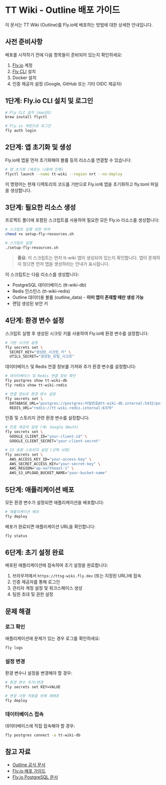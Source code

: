 # TT Wiki - Outline 배포 가이드

이 문서는 TT Wiki (Outline)를 Fly.io에 배포하는 방법에 대한 상세한 안내입니다.

## 사전 준비사항

배포를 시작하기 전에 다음 항목들이 준비되어 있는지 확인하세요:

1. [Fly.io](https://fly.io) 계정
2. [Fly CLI](https://fly.io/docs/hands-on/install-flyctl/) 설치
3. Docker 설치
4. 인증 제공자 설정 (Google, GitHub 또는 기타 OIDC 제공자)

## 1단계: Fly.io CLI 설치 및 로그인

```bash
# Fly CLI 설치 (macOS)
brew install flyctl

# Fly.io 계정으로 로그인
fly auth login
```

## 2단계: 앱 초기화 및 생성

Fly.io에 앱을 먼저 초기화해야 볼륨 등의 리소스를 연결할 수 있습니다:

```bash
# 앱 초기화 (배포는 나중에 진행)
flyctl launch --name tt-wiki --region nrt --no-deploy
```

이 명령어는 현재 디렉토리의 코드를 기반으로 Fly.io에 앱을 초기화하고 fly.toml 파일을 생성합니다.

## 3단계: 필요한 리소스 생성

프로젝트 폴더에 포함된 스크립트를 사용하여 필요한 모든 Fly.io 리소스를 생성합니다:

```bash
# 스크립트 실행 권한 부여
chmod +x setup-fly-resources.sh

# 스크립트 실행
./setup-fly-resources.sh
```

> **중요**: 이 스크립트는 먼저 tt-wiki 앱이 생성되어 있는지 확인합니다. 앱이 존재하지 않으면 먼저 앱을 생성하라는 안내가 표시됩니다.

이 스크립트는 다음 리소스를 생성합니다:
- PostgreSQL 데이터베이스 (tt-wiki-db)
- Redis 인스턴스 (tt-wiki-redis)
- Outline 데이터용 볼륨 (outline_data) - **이미 앱이 존재할 때만 생성 가능**
- 랜덤 생성된 보안 키

## 4단계: 환경 변수 설정

스크립트 실행 후 생성된 시크릿 키를 사용하여 Fly.io에 환경 변수를 설정합니다:

```bash
# 기본 시크릿 설정
fly secrets set \
  SECRET_KEY="생성된_시크릿_키" \
  UTILS_SECRET="생성된_유틸_시크릿"
```

데이터베이스 및 Redis 연결 정보를 가져와 추가 환경 변수를 설정합니다:

```bash
# 데이터베이스 및 Redis 연결 정보 확인
fly postgres show tt-wiki-db
fly redis show tt-wiki-redis

# 연결 정보로 환경 변수 설정
fly secrets set \
  DATABASE_URL="postgres://postgres:비밀번호@tt-wiki-db.internal:5432/postgres" \
  REDIS_URL="redis://tt-wiki-redis.internal:6379"
```

인증 및 스토리지 관련 환경 변수를 설정합니다:

```bash
# 인증 제공자 설정 (예: Google OAuth)
fly secrets set \
  GOOGLE_CLIENT_ID="your-client-id" \
  GOOGLE_CLIENT_SECRET="your-client-secret"

# S3 호환 스토리지 설정 (선택 사항)
fly secrets set \
  AWS_ACCESS_KEY_ID="your-access-key" \
  AWS_SECRET_ACCESS_KEY="your-secret-key" \
  AWS_REGION="ap-northeast-1" \
  AWS_S3_UPLOAD_BUCKET_NAME="your-bucket-name"
```

## 5단계: 애플리케이션 배포

모든 환경 변수가 설정되면 애플리케이션을 배포합니다:

```bash
# 애플리케이션 배포
fly deploy
```

배포가 완료되면 애플리케이션 URL을 확인합니다:

```bash
fly status
```

## 6단계: 초기 설정 완료

배포된 애플리케이션에 접속하여 초기 설정을 완료합니다:

1. 브라우저에서 `https://ttsg-wiki.fly.dev` (또는 지정된 URL)에 접속
2. 인증 제공자를 통해 로그인
3. 관리자 계정 설정 및 워크스페이스 생성
4. 팀원 초대 및 권한 설정

## 문제 해결

### 로그 확인

애플리케이션에 문제가 있는 경우 로그를 확인하세요:

```bash
fly logs
```

### 설정 변경

환경 변수나 설정을 변경해야 할 경우:

```bash
# 환경 변수 추가/변경
fly secrets set KEY=VALUE

# 변경 사항 적용을 위해 재배포
fly deploy
```

### 데이터베이스 접속

데이터베이스에 직접 접속해야 할 경우:

```bash
fly postgres connect -a tt-wiki-db
```

## 참고 자료

- [Outline 공식 문서](https://docs.getoutline.com/)
- [Fly.io 배포 가이드](https://fly.io/docs/apps/)
- [Fly.io PostgreSQL 문서](https://fly.io/docs/postgres/)
